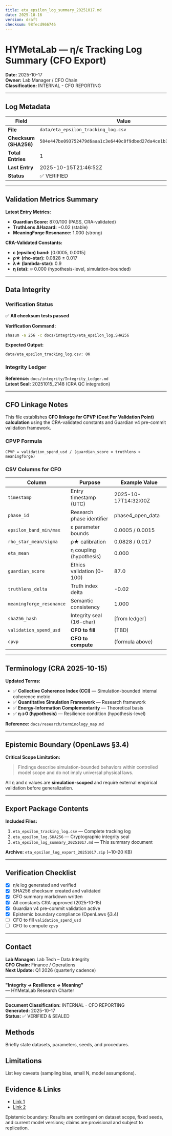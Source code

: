 ```yaml
---
title: eta_epsilon_log_summary_20251017.md
date: 2025-10-16
version: draft
checksum: 98fecd966746
---
```


# HYMetaLab — η/ϵ Tracking Log Summary (CFO Export)

**Date:** 2025-10-17  
**Owner:** Lab Manager / CFO Chain  
**Classification:** INTERNAL - CFO REPORTING

---

## Log Metadata

| Field | Value |
|-------|-------|
| **File** | `data/eta_epsilon_tracking_log.csv` |
| **Checksum (SHA256)** | `584e447be093752479d6aaa1c3e6440c8f9dbed27da4ce1b3fa5592a7de38ed0` |
| **Total Entries** | 1 |
| **Last Entry** | 2025-10-15T21:46:52Z |
| **Status** | ✅ VERIFIED |

---

## Validation Metrics Summary

**Latest Entry Metrics:**
- **Guardian Score:** 87.0/100 (PASS, CRA-validated)
- **TruthLens ΔHazard:** −0.02 (stable)
- **MeaningForge Resonance:** 1.000 (strong)

**CRA-Validated Constants:**
- **ε (epsilon) band:** [0.0005, 0.0015]
- **ρ★ (rho-star):** 0.0828 ± 0.017
- **λ★ (lambda-star):** 0.9
- **η (eta):** ≈ 0.000 (hypothesis-level, simulation-bounded)

---

## Data Integrity

### Verification Status
✅ **All checksum tests passed**

**Verification Command:**
```bash
shasum -a 256 -c docs/integrity/eta_epsilon_log.SHA256
```

**Expected Output:**
```
data/eta_epsilon_tracking_log.csv: OK
```

### Integrity Ledger
**Reference:** `docs/integrity/Integrity_Ledger.md`  
**Latest Seal:** 20251015_2148 (CRA QC integration)

---

## CFO Linkage Notes

This file establishes **CFO linkage for CPVP (Cost Per Validation Point) calculation** using the CRA-validated constants and Guardian v4 pre-commit validation framework.

### CPVP Formula
```
CPVP = validation_spend_usd / (guardian_score × truthlens × meaningforge)
```

### CSV Columns for CFO

| Column | Purpose | Example Value |
|--------|---------|---------------|
| `timestamp` | Entry timestamp (UTC) | 2025-10-17T14:32:00Z |
| `phase_id` | Research phase identifier | phase4_open_data |
| `epsilon_band_min/max` | ε parameter bounds | 0.0005 / 0.0015 |
| `rho_star_mean/sigma` | ρ★ calibration | 0.0828 / 0.017 |
| `eta_mean` | η coupling (hypothesis) | 0.000 |
| `guardian_score` | Ethics validation (0-100) | 87.0 |
| `truthlens_delta` | Truth index delta | -0.02 |
| `meaningforge_resonance` | Semantic consistency | 1.000 |
| `sha256_hash` | Integrity seal (16-char) | [from ledger] |
| `validation_spend_usd` | **CFO to fill** | (TBD) |
| `cpvp` | **CFO to compute** | (formula above) |

---

## Terminology (CRA 2025-10-15)

**Updated Terms:**
- ✅ **Collective Coherence Index (CCI)** — Simulation-bounded internal coherence metric
- ✅ **Quantitative Simulation Framework** — Research framework
- ✅ **Energy-Information Complementarity** — Theoretical basis
- ✅ **η→0 (hypothesis)** — Resilience condition (hypothesis-level)

**Reference:** `docs/research/terminology_map.md`

---

## Epistemic Boundary (OpenLaws §3.4)

**Critical Scope Limitation:**

> Findings describe simulation-bounded behaviors within controlled model scope and do not imply universal physical laws.

All η and ε values are **simulation-scoped** and require external empirical validation before generalization.

---

## Export Package Contents

**Included Files:**
1. `eta_epsilon_tracking_log.csv` — Complete tracking log
2. `eta_epsilon_log.SHA256` — Cryptographic integrity seal
3. `eta_epsilon_log_summary_20251017.md` — This summary document

**Archive:** `eta_epsilon_log_export_20251017.zip` (~10-20 KB)

---

## Verification Checklist

- [x] η/ϵ log generated and verified
- [x] SHA256 checksum created and validated
- [x] CFO summary markdown written
- [x] All constants CRA-approved (2025-10-15)
- [x] Guardian v4 pre-commit validation active
- [x] Epistemic boundary compliance (OpenLaws §3.4)
- [ ] CFO to fill `validation_spend_usd`
- [ ] CFO to compute `cpvp`

---

## Contact

**Lab Manager:** Lab Tech – Data Integrity  
**CFO Chain:** Finance / Operations  
**Next Update:** Q1 2026 (quarterly cadence)

---

**"Integrity → Resilience → Meaning"**  
— HYMetaLab Research Charter

---

**Document Classification:** INTERNAL - CFO REPORTING  
**Generated:** 2025-10-17  
**Status:** ✅ VERIFIED & SEALED


## Methods
Briefly state datasets, parameters, seeds, and procedures.

## Limitations
List key caveats (sampling bias, small N, model assumptions).

## Evidence & Links
- [Link 1](#)
- [Link 2](#)

Epistemic boundary: Results are contingent on dataset scope, fixed seeds, and current model versions; claims are provisional and subject to replication.
